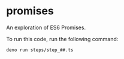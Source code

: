 # promises

An exploration of ES6 Promises.

To run this code, run the following command:

```sh
deno run steps/step_##.ts
```
